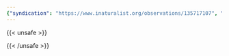```yaml
---
{"syndication": "https://www.inaturalist.org/observations/135717107", "date": "2022-09-18T13:14:12-04:00", "taxon": {"name": "Symphyotrichum puniceum", "common_name": "swamp aster"}, "quality_grade": "needs_id", "identifications_most_agree": false, "species_guess": "swamp aster", "identifications_most_disagree": false, "captive": false, "project_ids": [], "community_taxon_id": null, "geojson": {"type": "Point", "coordinates": [-73.1677202778, 42.6370411111]}, "owners_identification_from_vision": true, "identifications_count": 0, "obscured": false, "num_identification_agreements": 0, "num_identification_disagreements": 0, "place_guess": "Mount Greylock State Reservation, Adams, MA 01220, USA", "photos": [{"id": 231518351, "license_code": "cc-by-nc", "original_dimensions": {"width": 1536, "height": 2048}, "url": "https://inaturalist-open-data.s3.amazonaws.com/photos/231518351/square.jpeg", "attribution": "(c) Brandon Rozek, some rights reserved (CC BY-NC)", "flags": [], "moderator_actions": [], "hidden": false}]}
---
```

{{< unsafe >}}

{{< /unsafe >}}
